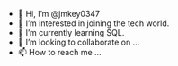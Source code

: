 - 👋 Hi, I’m @jmkey0347
- 👀 I’m interested in joining the tech world.
- 🌱 I’m currently learning SQL.
- 💞️ I’m looking to collaborate on ...
- 📫 How to reach me ...

<!---
jmkey0347/jmkey0347 is a ✨ special ✨ repository because its `README.md` (this file) appears on your GitHub profile.
You can click the Preview link to take a look at your changes.
--->
